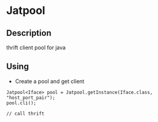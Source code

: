 # Jatpool #

## Description ##

thrift client pool for java

## Using ##

* Create a pool and get client

```
Jatpool<Iface> pool = Jatpool.getInstance(Iface.class, "host_port_pair");
pool.cli();

// call thrift
```


